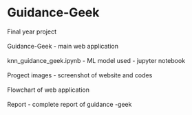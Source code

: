 # Guidance-Geek
Final year project <br><br>
Guidance-Geek - main web application <br><br>
knn_guidance_geek.ipynb - ML model used - jupyter notebook<br><br>
Progect images - screenshot of website and codes<br><br>
Flowchart of web application<br><br>
Report - complete report of guidance -geek
